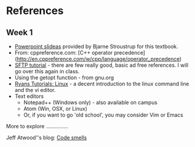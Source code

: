References
==========

Week 1
------

* [Powerpoint slideas](http://stroustrup.com/Programming/lecture-slides.html)
provided by Bjarne Stroustrup for this textbook.
* From: cppreference.com: 
[C++ operator precedence] (http://en.cppreference.com/w/cpp/language/operator_precedence)
* [SFTP tutorial](http://www.thegeekstuff.com/2010/06/ftp-sftp-tutorial) - there are few really good, basic ad free references. I will go over this again in class.
* Using the getopt function - from gnu.org
* [Ryans Tutorials: Linux](https://www.gnu.org/software/libc/manual/html_node/Using-Getopt.html) - a decent introduction to the linux command line and the vi editor.
* Text editors
  * Notepad++ (Windows only) - also available on campus
  * Atom (Win, OSX, or Linux)
  * Or, if you want to go 'old school', you may consider Vim or Emacs

More to explore
...............

Jeff Atwood''s blog: [Code smells](https://blog.codinghorror.com/code-smells/)

